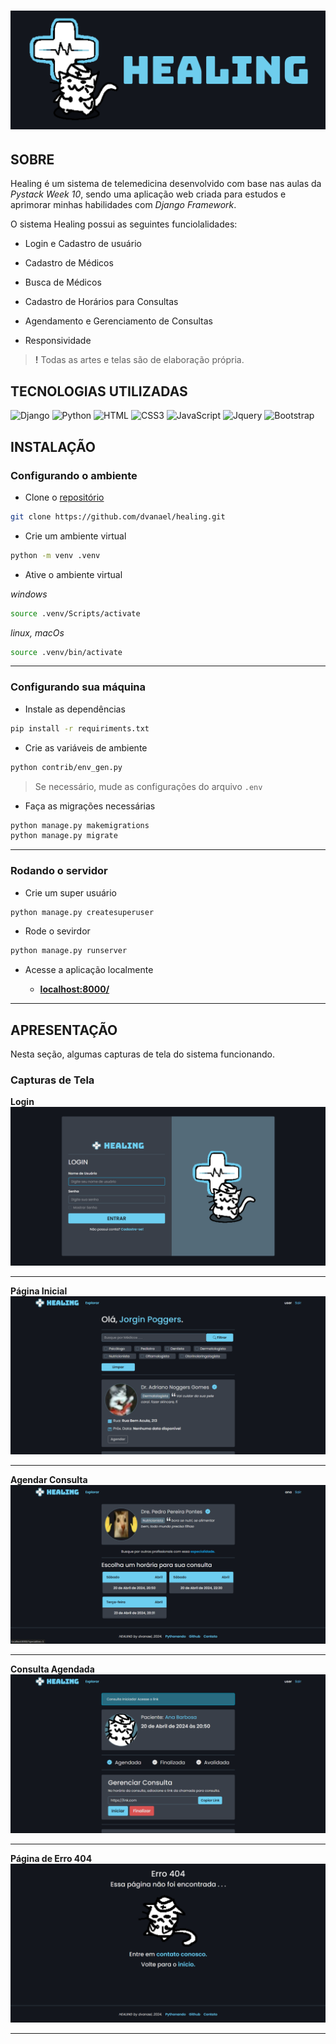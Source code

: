 # ![HEALING](docs/HEALING.png)

## SOBRE

Healing é um sistema de telemedicina desenvolvido com base nas aulas da _Pystack Week 10_, sendo uma aplicação web criada para estudos e aprimorar minhas habilidades com _Django Framework_. 

O sistema Healing possui as seguintes funciolalidades:

  - Login e Cadastro de usuário

  - Cadastro de Médicos

  - Busca de Médicos

  - Cadastro de Horários para Consultas

  - Agendamento e Gerenciamento de Consultas  

  - Responsividade

> **!** Todas as artes e telas são de elaboração própria.

## TECNOLOGIAS UTILIZADAS

![Django](https://img.shields.io/badge/-Django-0d1117?style=for-the-badge&logo=Django&logoColor=green)
![Python](https://img.shields.io/badge/-Python-0d1117?style=for-the-badge&logo=Python)
![HTML](https://img.shields.io/badge/-HTML5-0d1117?style=for-the-badge&logo=html5&logoColor) 
![CSS3](https://img.shields.io/badge/-CSS3-0d1117?style=for-the-badge&logo=css3&logoColor=blue) 
![JavaScript](https://img.shields.io/badge/-JavaScript-0d1117?style=for-the-badge&logo=javascript&logoColor) 
![Jquery](https://img.shields.io/badge/-Jquery-0d1117?style=for-the-badge&logo=jquery&logoColor) 
![Bootstrap](https://img.shields.io/badge/-Bootstrap-0d1117?style=for-the-badge&logo=bootstrap&logoColor)

## INSTALAÇÃO
### Configurando o ambiente
 - Clone o [repositório](https://github.com/dvanael/healing/)

```bash
git clone https://github.com/dvanael/healing.git
```

- Crie um ambiente virtual

```bash
python -m venv .venv
```

- Ative o ambiente virtual 
  
_windows_
```bash
source .venv/Scripts/activate
```
_linux, macOs_
```bash
source .venv/bin/activate
```

---

### Configurando sua máquina

- Instale as dependências

```bash
pip install -r requiriments.txt
```

- Crie as variáveis de ambiente

```bash
python contrib/env_gen.py
```
> Se necessário, mude as configurações do  arquivo ``.env``

- Faça as migrações necessárias

```bash
python manage.py makemigrations
python manage.py migrate
```

---

### Rodando o servidor

- Crie um super usuário

```bash
python manage.py createsuperuser
```

- Rode o sevirdor

```bash
python manage.py runserver
```

- Acesse a aplicação localmente

  - **[localhost:8000/](http://localhost:8000/)**

---

## APRESENTAÇÃO
Nesta seção, algumas capturas de tela do sistema funcionando.

### Capturas de Tela

**Login**
![Login](docs/login.png)

---

**Página Inicial**
![Página Inicial](docs/index.png)

---

**Agendar Consulta**
![Agendar Consulta](docs/agendar-consulta.png)

---

**Consulta Agendada**
![Consulta Agendada](docs/consulta.png)

---

**Página de Erro 404**
![Página de Erro 404](docs/pagina-404.png)

---